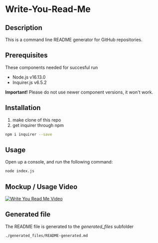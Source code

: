 # Write-You-Read-Me

## Description
This is a command line README generator for GitHub repositories. 

## Prerequisites
These components needed for succesful run
* Node.js v16.13.0
* Inquirer.js v6.5.2

**Important!** Please do not use newer component versions, it won't work.

## Installation
1. make clone of this repo
2. get inquirer through npm
```bash
npm i inquirer --save
```

## Usage
Open up a console, and run the following command:
```bash
node index.js
```

## Mockup / Usage Video
[![Write You Read Me Video](https://img.youtube.com/vi/QyTyqLco3aM/default.jpg)](https://www.youtube.com/watch?v=QyTyqLco3aM)

## Generated file
The README file is generated to the *generated_files* subfolder
```bash
./generated_files/README-generated.md
```



